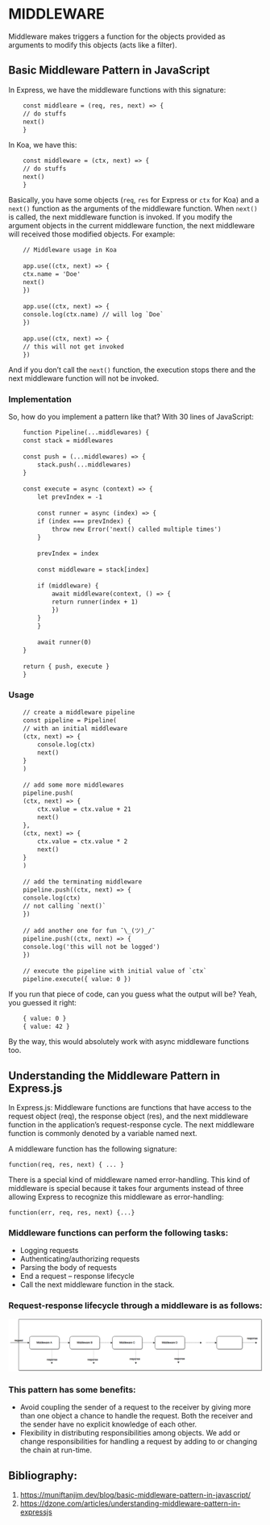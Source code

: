 # MIDDLEWARE

Middleware makes triggers a function for the objects provided as arguments to modify this objects (acts like a filter).

## Basic Middleware Pattern in JavaScript
In Express, we have the middleware functions with this signature:
```
    const middleare = (req, res, next) => {
    // do stuffs
    next()
    }
```

In Koa, we have this:
```
    const middleware = (ctx, next) => {
    // do stuffs
    next()
    }
```

Basically, you have some objects (`req`, `res` for Express or `ctx` for Koa) and a `next()` function as the arguments of the middleware function. When `next()` is called, the next middleware function is invoked. If you modify the argument objects in the current middleware function, the next middleware will received those modified objects. For example:
```
    // Middleware usage in Koa

    app.use((ctx, next) => {
    ctx.name = 'Doe'
    next()
    })

    app.use((ctx, next) => {
    console.log(ctx.name) // will log `Doe`
    })

    app.use((ctx, next) => {
    // this will not get invoked
    })
```

And if you don’t call the `next()` function, the execution stops there and the next middleware function will not be invoked.

### Implementation
So, how do you implement a pattern like that? With 30 lines of JavaScript:
```
    function Pipeline(...middlewares) {
    const stack = middlewares

    const push = (...middlewares) => {
        stack.push(...middlewares)
    }

    const execute = async (context) => {
        let prevIndex = -1

        const runner = async (index) => {
        if (index === prevIndex) {
            throw new Error('next() called multiple times')
        }

        prevIndex = index

        const middleware = stack[index]

        if (middleware) {
            await middleware(context, () => {
            return runner(index + 1)
            })
        }
        }

        await runner(0)
    }

    return { push, execute }
    }
```

### Usage
```
    // create a middleware pipeline
    const pipeline = Pipeline(
    // with an initial middleware
    (ctx, next) => {
        console.log(ctx)
        next()
    }
    )

    // add some more middlewares
    pipeline.push(
    (ctx, next) => {
        ctx.value = ctx.value + 21
        next()
    },
    (ctx, next) => {
        ctx.value = ctx.value * 2
        next()
    }
    )

    // add the terminating middleware
    pipeline.push((ctx, next) => {
    console.log(ctx)
    // not calling `next()`
    })

    // add another one for fun ¯\_(ツ)_/¯
    pipeline.push((ctx, next) => {
    console.log('this will not be logged')
    })

    // execute the pipeline with initial value of `ctx`
    pipeline.execute({ value: 0 })
```
If you run that piece of code, can you guess what the output will be? Yeah, you guessed it right:
```
    { value: 0 }
    { value: 42 }
```
By the way, this would absolutely work with async middleware functions too.

## Understanding the Middleware Pattern in Express.js
In Express.js: Middleware functions are functions that have access to the request object (req), the response object (res), and the next middleware function in the application’s request-response cycle. The next middleware function is commonly denoted by a variable named next.

A middleware function has the following signature:
```
function(req, res, next) { ... }
```
There is a special kind of middleware named error-handling. This kind of middleware is special because it takes four arguments instead of three allowing Express to recognize this middleware as error-handling:
```
function(err, req, res, next) {...}
```
### Middleware functions can perform the following tasks:
+ Logging requests
+ Authenticating/authorizing requests
+ Parsing the body of requests
+ End a request – response lifecycle
+ Call the next middleware function in the stack.

### Request-response lifecycle through a middleware is as follows:
![Middleware Diagram](assets/middleware.png "Middleware Diagram")

### This pattern has some benefits:
+ Avoid coupling the sender of a request to the receiver by giving more than one object a chance to handle the request. Both the receiver and the sender have no explicit knowledge of each other.
+ Flexibility in distributing responsibilities among objects. We add or change responsibilities for handling a request by adding to or changing the chain at run-time.

## Bibliography:
1. https://muniftanjim.dev/blog/basic-middleware-pattern-in-javascript/
2. https://dzone.com/articles/understanding-middleware-pattern-in-expressjs
